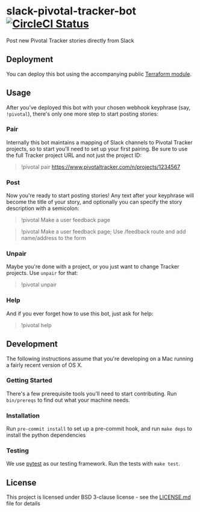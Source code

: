 # slack-pivotal-tracker-bot [![CircleCI Status](https://circleci.com/gh/trussworks/slack-pivotal-tracker-bot.svg?style=shield&circle-token=:circle-token)](https://circleci.com/gh/trussworks/slack-pivotal-tracker-bot)

Post new Pivotal Tracker stories directly from Slack

## Deployment

You can deploy this bot using the accompanying public [Terraform module](https://github.com/trussworks/terraform-slack-pivotal-tracker-bot).

## Usage

After you've deployed this bot with your chosen webhook keyphrase (say, `!pivotal`), there's only one more step to start posting stories:

### Pair

Internally this bot maintains a mapping of Slack channels to Pivotal Tracker projects, so to start you'll need to set up your first pairing. Be sure to use the full Tracker project URL and not just the project ID:

<!-- markdownlint-disable MD034 -->
> !pivotal pair https://www.pivotaltracker.com/n/projects/1234567

<!-- markdownlint-enable MD034 -->

### Post

Now you're ready to start posting stories! Any text after your keyphrase will become the title of your story, and optionally you can specify the story description with a semicolon:

<!-- markdownlint-disable MD028 -->
> !pivotal Make a user feedback page

> !pivotal Make a user feedback page; Use /feedback route and add name/address to the form

<!-- markdownlint-disable MD028 -->

### Unpair

Maybe you're done with a project, or you just want to change Tracker projects. Use `unpair` for that:

> !pivotal unpair

### Help

And if you ever forget how to use this bot, just ask for help:

> !pivotal help

## Development

The following instructions assume that you're developing on a Mac running a fairly recent version of OS X.

### Getting Started

There's a few prerequisite tools you'll need to start contributing. Run `bin/prereqs` to find out what your machine needs.

### Installation

Run `pre-commit install` to set up a pre-commit hook, and run `make deps` to install the python dependencies

### Testing

We use [pytest](https://docs.pytest.org/en/latest/) as our testing framework. Run the tests with `make test`.

## License

This project is licensed under BSD 3-clause license - see the [LICENSE.md](LICENSE.md) file for details
